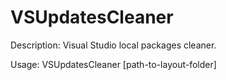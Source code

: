 ﻿# VSUpdatesCleaner

Description:
  Visual Studio local packages cleaner.

Usage:
  VSUpdatesCleaner [path-to-layout-folder]